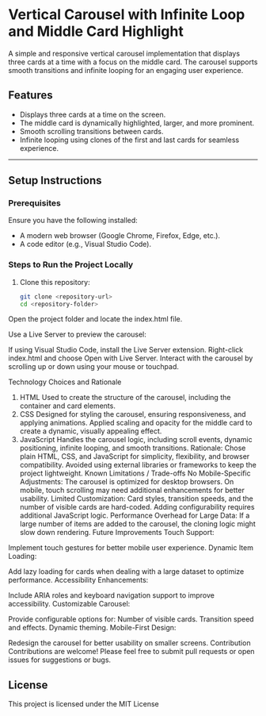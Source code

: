# Vertical Carousel with Infinite Loop and Middle Card Highlight

A simple and responsive vertical carousel implementation that displays three cards at a time with a focus on the middle card. The carousel supports smooth transitions and infinite looping for an engaging user experience.

## Features

- Displays three cards at a time on the screen.
- The middle card is dynamically highlighted, larger, and more prominent.
- Smooth scrolling transitions between cards.
- Infinite looping using clones of the first and last cards for seamless experience.

---

## Setup Instructions

### Prerequisites

Ensure you have the following installed:

- A modern web browser (Google Chrome, Firefox, Edge, etc.).
- A code editor (e.g., Visual Studio Code).

### Steps to Run the Project Locally

1. Clone this repository:
   ```bash
   git clone <repository-url>
   cd <repository-folder>
   ```
Open the project folder and locate the index.html file.

Use a Live Server to preview the carousel:

If using Visual Studio Code, install the Live Server extension.
Right-click index.html and choose Open with Live Server.
Interact with the carousel by scrolling up or down using your mouse or touchpad.

Technology Choices and Rationale

1. HTML
   Used to create the structure of the carousel, including the container and card elements.
2. CSS
   Designed for styling the carousel, ensuring responsiveness, and applying animations.
   Applied scaling and opacity for the middle card to create a dynamic, visually appealing effect.
3. JavaScript
   Handles the carousel logic, including scroll events, dynamic positioning, infinite looping, and smooth transitions.
   Rationale:
   Chose plain HTML, CSS, and JavaScript for simplicity, flexibility, and browser compatibility.
   Avoided using external libraries or frameworks to keep the project lightweight.
   Known Limitations / Trade-offs
   No Mobile-Specific Adjustments:
   The carousel is optimized for desktop browsers. On mobile, touch scrolling may need additional enhancements for better usability.
   Limited Customization:
   Card styles, transition speeds, and the number of visible cards are hard-coded. Adding configurability requires additional JavaScript logic.
   Performance Overhead for Large Data:
   If a large number of items are added to the carousel, the cloning logic might slow down rendering.
   Future Improvements
   Touch Support:

Implement touch gestures for better mobile user experience.
Dynamic Item Loading:

Add lazy loading for cards when dealing with a large dataset to optimize performance.
Accessibility Enhancements:

Include ARIA roles and keyboard navigation support to improve accessibility.
Customizable Carousel:

Provide configurable options for:
Number of visible cards.
Transition speed and effects.
Dynamic theming.
Mobile-First Design:

Redesign the carousel for better usability on smaller screens.
Contribution
Contributions are welcome! Please feel free to submit pull requests or open issues for suggestions or bugs.

## License
This project is licensed under the MIT License
